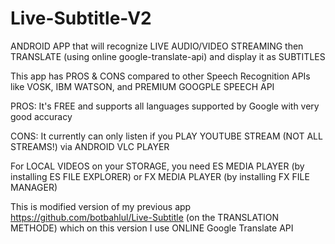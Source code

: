 # Live-Subtitle-V2
ANDROID APP that will recognize LIVE AUDIO/VIDEO STREAMING then TRANSLATE (using online google-translate-api) and display it as SUBTITLES

This app has PROS & CONS compared to other Speech Recognition APIs like VOSK, IBM WATSON, and PREMIUM GOOGPLE SPEECH API

PROS:
It's FREE and supports all languages supported by Google with very good accuracy

CONS:
It currently can only listen if you PLAY YOUTUBE STREAM (NOT ALL STREAMS!) via ANDROID VLC PLAYER

For LOCAL VIDEOS on your STORAGE, you need ES MEDIA PLAYER (by installing ES FILE EXPLORER) or FX MEDIA PLAYER (by installing FX FILE MANAGER)

This is modified version of my previous app https://github.com/botbahlul/Live-Subtitle (on the TRANSLATION METHODE) which on this version I use ONLINE Google Translate API
